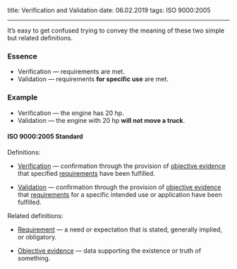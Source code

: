 title: Verification and Validation
date: 06.02.2019
tags: ISO 9000:2005

---

It’s easy to get confused trying to convey the meaning of these two simple but related definitions.

### Essence
- Verification — requirements are met.
- Validation — requirements **for specific use** are met.

### Example
- Verification — the engine has 20 hp.
- Validation — the engine with 20 hp **will not move a truck**.

#### ISO 9000:2005 Standard
Definitions:

- [Verification](https://www.iso.org/obp/ui/#iso:std:iso:9000:ed-3:v1:ru:term:3.8.4) — confirmation through the provision of [objective evidence](https://www.iso.org/obp/ui/#iso:std:iso:9000:ed-3:v1:ru:term:3.8.1) that specified [requirements](https://www.iso.org/obp/ui/#iso:std:iso:9000:ed-3:v1:ru:term:3.1.2) have been fulfilled.

- [Validation](https://www.iso.org/obp/ui/#iso:std:iso:9000:ed-3:v1:ru:term:3.8.5) — confirmation through the provision of [objective evidence](https://www.iso.org/obp/ui/#iso:std:iso:9000:ed-3:v1:ru:term:3.8.1) that [requirements](https://www.iso.org/obp/ui/#iso:std:iso:9000:ed-3:v1:ru:term:3.1.2) for a specific intended use or application have been fulfilled.

Related definitions:

- [Requirement](https://www.iso.org/obp/ui/#iso:std:iso:9000:ed-3:v1:ru:term:3.1.2) — a need or expectation that is stated, generally implied, or obligatory.

- [Objective evidence](https://www.iso.org/obp/ui/#iso:std:iso:9000:ed-3:v1:ru:term:3.8.1) — data supporting the existence or truth of something.
